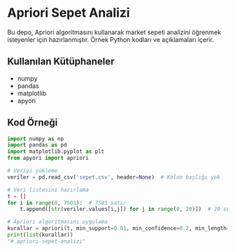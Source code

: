 # Apriori Sepet Analizi

Bu depo, Apriori algoritmasını kullanarak market sepeti analizini öğrenmek isteyenler için hazırlanmıştır. Örnek Python kodları ve açıklamaları içerir.

## Kullanılan Kütüphaneler

- numpy
- pandas
- matplotlib
- apyori

## Kod Örneği

```python
import numpy as np
import pandas as pd
import matplotlib.pyplot as plt
from apyori import apriori

# Veriyi yükleme
veriler = pd.read_csv('sepet.csv', header=None)  # Kolon başlığı yok

# Veri listesini hazırlama
t = []
for i in range(0, 7501):  # 7501 satır
    t.append([str(veriler.values[i,j]) for j in range(0, 20)])  # 20 sütun

# Apriori algoritmasını uygulama
kurallar = apriori(t, min_support=0.01, min_confidence=0.2, min_length=2)
print(list(kurallar))
"# apriori-sepet-analizi" 
